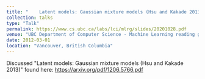 ```yaml
---
title: "	Latent models: Gaussian mixture models (Hsu and Kakade 2013)"
collection: talks
type: "Talk"
permalink: https://www.cs.ubc.ca/labs/lci/mlrg/slides/20201028.pdf
venue: "UBC Department of Computer Science - Machine Learning reading group"
date: 2012-03-01
location: "Vancouver, British Columbia"
---
```


Discussed "Latent models: Gaussian mixture models (Hsu and Kakade 2013)" found here: https://arxiv.org/pdf/1206.5766.pdf
